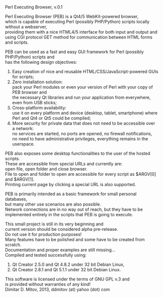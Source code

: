   
Perl Executing Browser, v.0.1  
  
Perl Executing Browser (PEB) is a Qt4/5 WebKit-powered browser,  
which is capable of executing Perl (possibly PHP/Python) scripts locally without a webserver,  
providing them with a nice HTML4/5 interface for both input and output and  
using CGI protocol GET method for communication between HTML forms and scripts.  
  
PEB can be used as a fast and easy GUI framework for Perl (possibly PHP/Python) scripts and  
has the following design objectives:  
1. Easy creation of nice and reusable HTML/CSS/JavaScript-powered GUIs for scripts;  
2. Zero installation solution:  
    pack your Perl modules or even your version of Perl with your copy of PEB browser and  
    the necessary Qt libraries and run your application from everywhere, even from USB sticks;  
3. Cross-platform availability:  
    use it on every platform and device (desktop, tablet, smartphone) where Perl and Qt4 or Qt5 could be compiled;  
4. More security for private data that does not need to be accessible over a network:  
    no services are started, no ports are opened, no firewall notifications,  
    no need to have administrative privileges, everything remains in the userspace.  
  
PEB also exposes some desktop functionalities to the user of the hosted scripts.  
These are accessible from special URLs and currently are:  
open file, open folder and close browser.  
File to open and folder to open are accessible for every script as $ARGV[0] and $ARGV[1].  
Printing current page by clicking a special URL is also supported.  
  
PEB is primarily intended as a basic framework for small personal databases,  
but many other use scenarios are also possible.  
Network connections are in no way out of reach, but they have to be  
implemented entirely in the scripts that PEB is going to execute.  
  
This small project is still in its very beginning and  
current version should be considered alpha pre-release.  
Do not use it for production purposes!  
Many features have to be polished and some have to be created from scratch.  
Documentation and proper examples are still missing...  
Compiled and tested successfully using:  
1. Qt Creator 2.5.0 and Qt 4.8.2 under 32 bit Debian Linux,  
2. Qt Creator 2.8.1 and Qt 5.1.1 under 32 bit Debian Linux.  
  
This software is licensed under the terms of GNU GPL v.3 and  
is provided without warranties of any kind!  
Dimitar D. Mitov, 2013, ddmitov (at) yahoo (dot) com  
  